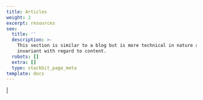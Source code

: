 ```yaml
---
title: Articles
weight: 2
excerpt: resources
seo:
  title: ''
  description: >-
    This section is similar to a blog but is more technical in nature and time
    invariant with regard to content.
  robots: []
  extra: []
  type: stackbit_page_meta
template: docs
---
```



<div id="search"></div>



<div id="search" />

|<div id="search"></div>



<div id="search" />


<div id="search"></div>



<div id="search" />